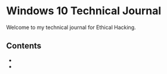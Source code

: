 # Windows 10 Technical Journal

Welcome to my technical journal for Ethical Hacking.

## Contents
-
-
